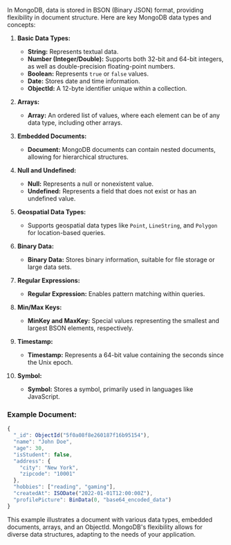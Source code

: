 In MongoDB, data is stored in BSON (Binary JSON) format, providing flexibility in document structure. Here are key MongoDB data types and concepts:

1. **Basic Data Types:**
   - **String:** Represents textual data.
   - **Number (Integer/Double):** Supports both 32-bit and 64-bit integers, as well as double-precision floating-point numbers.
   - **Boolean:** Represents `true` or `false` values.
   - **Date:** Stores date and time information.
   - **ObjectId:** A 12-byte identifier unique within a collection.

2. **Arrays:**
   - **Array:** An ordered list of values, where each element can be of any data type, including other arrays.

3. **Embedded Documents:**
   - **Document:** MongoDB documents can contain nested documents, allowing for hierarchical structures.

4. **Null and Undefined:**
   - **Null:** Represents a null or nonexistent value.
   - **Undefined:** Represents a field that does not exist or has an undefined value.

5. **Geospatial Data Types:**
   - Supports geospatial data types like `Point`, `LineString`, and `Polygon` for location-based queries.

6. **Binary Data:**
   - **Binary Data:** Stores binary information, suitable for file storage or large data sets.

7. **Regular Expressions:**
   - **Regular Expression:** Enables pattern matching within queries.

8. **Min/Max Keys:**
   - **MinKey and MaxKey:** Special values representing the smallest and largest BSON elements, respectively.

9. **Timestamp:**
   - **Timestamp:** Represents a 64-bit value containing the seconds since the Unix epoch.

10. **Symbol:**
    - **Symbol:** Stores a symbol, primarily used in languages like JavaScript.

### Example Document:
```javascript
{
  "_id": ObjectId("5f0a08f8e260187f16b95154"),
  "name": "John Doe",
  "age": 30,
  "isStudent": false,
  "address": {
    "city": "New York",
    "zipcode": "10001"
  },
  "hobbies": ["reading", "gaming"],
  "createdAt": ISODate("2022-01-01T12:00:00Z"),
  "profilePicture": BinData(0, "base64_encoded_data")
}
```

This example illustrates a document with various data types, embedded documents, arrays, and an ObjectId. MongoDB's flexibility allows for diverse data structures, adapting to the needs of your application.